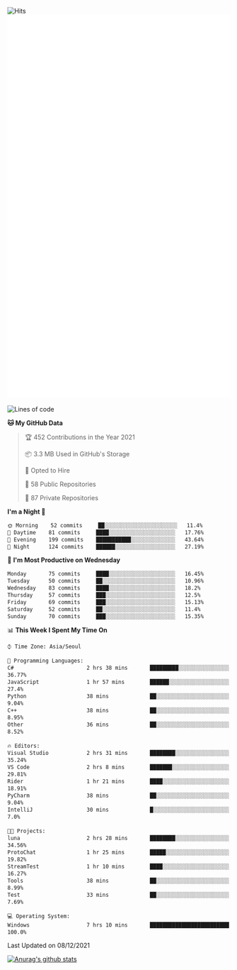![Hits](https://hits.seeyoufarm.com/api/count/incr/badge.svg?url=https%3A%2F%2Fgithub.com%2Fkokose1234&count_bg=%2379C83D&title_bg=%23555555&icon=apple.svg&icon_color=%23E7E7E7&title=hits&edge_flat=false)
<br/>
![Metrics](https://github.com/kokose1234/kokose1234/blob/main/github-metrics.svg)

<!--START_SECTION:waka-->
![Lines of code](https://img.shields.io/badge/From%20Hello%20World%20I%27ve%20Written-9%20Million%20lines%20of%20code-blue)

**🐱 My GitHub Data** 

> 🏆 452 Contributions in the Year 2021
 > 
> 📦 3.3 MB Used in GitHub's Storage 
 > 
> 💼 Opted to Hire
 > 
> 📜 58 Public Repositories 
 > 
> 🔑 87 Private Repositories  
 > 
**I'm a Night 🦉** 

```text
🌞 Morning    52 commits     ██░░░░░░░░░░░░░░░░░░░░░░░   11.4% 
🌆 Daytime    81 commits     ████░░░░░░░░░░░░░░░░░░░░░   17.76% 
🌃 Evening    199 commits    ███████████░░░░░░░░░░░░░░   43.64% 
🌙 Night      124 commits    ██████░░░░░░░░░░░░░░░░░░░   27.19%

```
📅 **I'm Most Productive on Wednesday** 

```text
Monday       75 commits     ████░░░░░░░░░░░░░░░░░░░░░   16.45% 
Tuesday      50 commits     ██░░░░░░░░░░░░░░░░░░░░░░░   10.96% 
Wednesday    83 commits     ████░░░░░░░░░░░░░░░░░░░░░   18.2% 
Thursday     57 commits     ███░░░░░░░░░░░░░░░░░░░░░░   12.5% 
Friday       69 commits     ███░░░░░░░░░░░░░░░░░░░░░░   15.13% 
Saturday     52 commits     ██░░░░░░░░░░░░░░░░░░░░░░░   11.4% 
Sunday       70 commits     ███░░░░░░░░░░░░░░░░░░░░░░   15.35%

```


📊 **This Week I Spent My Time On** 

```text
⌚︎ Time Zone: Asia/Seoul

💬 Programming Languages: 
C#                       2 hrs 38 mins       █████████░░░░░░░░░░░░░░░░   36.77% 
JavaScript               1 hr 57 mins        ██████░░░░░░░░░░░░░░░░░░░   27.4% 
Python                   38 mins             ██░░░░░░░░░░░░░░░░░░░░░░░   9.04% 
C++                      38 mins             ██░░░░░░░░░░░░░░░░░░░░░░░   8.95% 
Other                    36 mins             ██░░░░░░░░░░░░░░░░░░░░░░░   8.52%

🔥 Editors: 
Visual Studio            2 hrs 31 mins       ████████░░░░░░░░░░░░░░░░░   35.24% 
VS Code                  2 hrs 8 mins        ███████░░░░░░░░░░░░░░░░░░   29.81% 
Rider                    1 hr 21 mins        ████░░░░░░░░░░░░░░░░░░░░░   18.91% 
PyCharm                  38 mins             ██░░░░░░░░░░░░░░░░░░░░░░░   9.04% 
IntelliJ                 30 mins             █░░░░░░░░░░░░░░░░░░░░░░░░   7.0%

🐱‍💻 Projects: 
luna                     2 hrs 28 mins       ████████░░░░░░░░░░░░░░░░░   34.56% 
ProtoChat                1 hr 25 mins        █████░░░░░░░░░░░░░░░░░░░░   19.82% 
StreamTest               1 hr 10 mins        ████░░░░░░░░░░░░░░░░░░░░░   16.27% 
Tools                    38 mins             ██░░░░░░░░░░░░░░░░░░░░░░░   8.99% 
Test                     33 mins             ██░░░░░░░░░░░░░░░░░░░░░░░   7.69%

💻 Operating System: 
Windows                  7 hrs 10 mins       █████████████████████████   100.0%

```


 Last Updated on 08/12/2021
<!--END_SECTION:waka-->

[![Anurag's github stats](https://github-readme-stats.vercel.app/api?username=kokose1234&theme=dracula)](https://github.com/anuraghazra/github-readme-stats)



	
